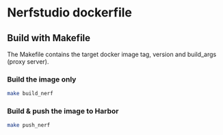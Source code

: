 # Nerfstudio dockerfile

## Build with Makefile

The Makefile contains the target docker image tag, version and build_args (proxy server).

### Build the image only

``` bash
make build_nerf
```

### Build & push the image to Harbor

``` bash
make push_nerf
```
